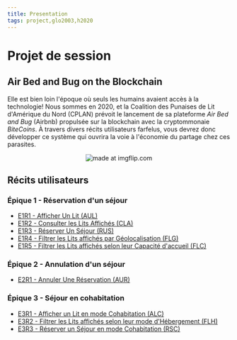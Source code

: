 ```yaml
---
title: Presentation
tags: project,glo2003,h2020
---
```


# Projet de session 


## Air Bed and Bug on the Blockchain


Elle est bien loin l'époque où seuls les humains avaient accès à la technologie! Nous sommes en 2020, et la Coalition des Punaises de Lit d'Amérique du Nord (CPLAN) prévoit le lancement de sa plateforme *Air Bed and Bug* (Airbnb) propulsée sur la blockchain avec la cryptommonaie *BiteCoins*. À travers divers récits utilisateurs farfelus, vous devrez donc développer ce système qui ouvrira la voie à l'économie du partage chez ces parasites.

<div style="text-align:center">
    <img src="https://i.imgflip.com/3p88ka.jpg" title="made at imgflip.com"/>
</div>


## Récits utilisateurs


### Épique 1 - Réservation d'un séjour


- [E1R1 - Afficher Un Lit (AUL)](https://github.com/glo2003/glo2003-h2020-project/blob/master/docs/stories/epic1/e1s1.md)
- [E1R2 - Consulter les Lits Affichés (CLA)](https://github.com/glo2003/glo2003-h2020-project/blob/master/docs/stories/e1s2.md)
- [E1R3 - Réserver Un Séjour (RUS)](https://github.com/glo2003/glo2003-h2020-project/blob/master/docs/stories/epic1/e1s3.md)
- [E1R4 - Filtrer les Lits affichés par Géolocalisation (FLG)](https://github.com/glo2003/glo2003-h2020-project/blob/master/docs/stories/epic1/e1s4.md)
- [E1R5 - Filtrer les Lits affichés selon leur Capacité d'accueil (FLC)](https://github.com/glo2003/glo2003-h2020-project/blob/master/docs/stories/epic1/e1s5.md)


### Épique 2 - Annulation d'un séjour


- [E2R1 - Annuler Une Réservation (AUR)](https://github.com/glo2003/glo2003-h2020-project/blob/master/docs/stories/epic2/e2s1.md)


### Épique 3 - Séjour en cohabitation


- [E3R1 - Afficher un Lit en mode Cohabitation (ALC)](https://github.com/glo2003/glo2003-h2020-project/blob/master/docs/stories/epic3/e3s1.md)
- [E3R2 - Filtrer les Lits affichés selon leur mode d'Hébergement (FLH)](https://github.com/glo2003/glo2003-h2020-project/blob/master/docs/stories/epic3/e3s2.md)
- [E3R3 - Réserver un Séjour en mode Cohabitation (RSC)](https://github.com/glo2003/glo2003-h2020-project/blob/master/docs/stories/epic3/e3s3.md)